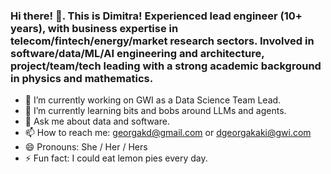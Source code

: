 ### Hi there! 👋. This is Dimitra! Experienced lead engineer (10+ years), with business expertise in telecom/fintech/energy/market research sectors. Involved in software/data/ML/AI engineering and architecture, project/team/tech leading with a strong academic background in physics and mathematics. 



- 🔭 I’m currently working on GWI as a Data Science Team Lead.
- 🌱 I’m currently learning bits and bobs around LLMs and agents.
- 💬 Ask me about data and software.
- 📫 How to reach me: georgakd@gmail.com or dgeorgakaki@gwi.com
- 😄 Pronouns: She / Her / Hers
- ⚡ Fun fact: I could eat lemon pies every day.
  
